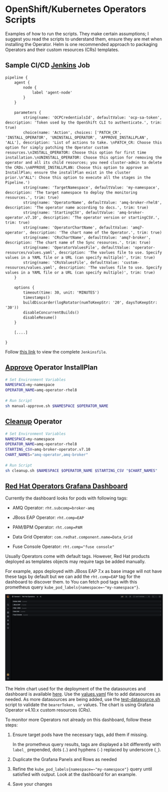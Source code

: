 # OpenShift/Kubernetes Operators Scripts

Examples of how to run the scripts. They make certain assumptions; I suggest you read the scripts to understand them, ensure they are met when installing the Operator. Helm is one recommended approach to packaging Operators and their custom resources (CRs) templates.

## Sample CI/CD [Jenkins](Jenkinsfile) Job

```
pipeline {
    agent {
        node {
            label 'agent-node'
        }
    }

    parameters {
        string(name: 'OCPCredentialsId', defaultValue: 'ocp-sa-token', description: 'Token used by the OpenShift CLI to authenticate.', trim: true)
        choice(name: 'Action', choices: ['PATCH_CR', 'INSTALL_OPERATOR', 'UNINSTALL_OPERATOR', 'APPROVE_INSTALLPLAN', 'ALL'], description: 'List of actions to take. \nPATCH_CR: Choose this option for simply patching the Operator custom resources.\nINSTALL_OPERATOR: Choose this option for first time installation.\nUNINSTALL_OPERATOR: Choose this option for removing the operator and all its child resources; you need cluster-admin to delete the CRDs.\nAPPROVE_INSTALLPLAN: Choose this option to approve an InstallPlan; ensure the installPlan exist in the cluster prior.\n"ALL": Chose this option to execute all the stages in the Pipeline.')
        string(name: 'TargetNamespace', defaultValue: 'my-namespace', description: 'The target namespace to deploy the monitoring resources.', trim: true)
        string(name: 'OperatorName', defaultValue: 'amq-broker-rhel8', description: 'The operator name according to docs.', trim: true)
        string(name: 'StartingCSV', defaultValue: 'amq-broker-operator.v7.10', description: 'The operator version or startingCSV.', trim: true)
        string(name: 'OperatorChartName', defaultValue: 'amq7-operator', description: 'The chart name of the Operator.', trim: true)
        string(name: 'CRsChartName', defaultValue: 'amq7-broker', description: 'The chart name of the Sync resources.', trim: true)
        string(name: 'OperatorValuesFile', defaultValue: 'operator-resources/values.yaml', description: 'The vavlues file to use. Specify values in a YAML file or a URL (can specify multiple)', trim: true)
        string(name: 'CRsValuesFile', defaultValue: 'custom-resources/values.yaml', description: 'The vavlues file to use. Specify values in a YAML file or a URL (can specify multiple)', trim: true)
    }

    options {
        timeout(time: 30, unit: 'MINUTES') 
        timestamps()
        buildDiscarder(logRotator(numToKeepStr: '20', daysToKeepStr: '30'))
        disableConcurrentBuilds()
        disableResume()
    }

    [....]
    
}
```

Follow [this link](./Jenkinsfile) to view the complete `Jenkinsfile`.

## [Approve](manual-approve.sh) Operator InstallPlan

```sh
# Set Environment Variables
NAMESPACE=my-namespace
OPERATOR_NAME=amq-operator-rhel8

# Run Script
sh manual-approve.sh $NAMESPACE $OPERATOR_NAME
```

## [Cleanup](cleanup.sh) Operator

```sh
# Set Environment Variables
NAMESPACE=my-namespace
OPERATOR_NAME=amq-operator-rhel8
STARTING_CSV=amq-broker-operator.v7.10
CHART_NAMES="amq-operator,amq-broker"

# Run Script
sh cleanup.sh $NAMESPACE $OPERATOR_NAME $STARTING_CSV "$CHART_NAMES"
```

## [Red Hat Operators Grafana Dashboard](./rht-middleware-monitoring/)

Currently the dashboard looks for pods with following tags:

- AMQ Operator: `rht.subcomp=broker-amq`

- JBoss EAP Operator: `rht.comp=EAP`

- PAM/BPM Operator: `rht.comp=PAM`

- Data Grid Operator: `com.redhat.component.name=Data_Grid`

- Fuse Console Operator: `rht.comp="fuse console"`

Usually Operators come with default tags. However, Red Hat products deployed as templates objects may require tags be added manually. 

For example, apps deployed with JBoss EAP 7.x as base image will not have these tags by default but we can add the `rht.comp=EAP` tag for the dashboard to discover them. to You can fetch pod tags with this prometheus query `kube_pod_labels{namespace=~"my-namespace"}`.

![rht-operators-grafana](assets/rht-operators-grafana.png)

The Helm chart used for the deployment of the the datasources and dashboard is available [here](./rht-middleware-monitoring/). Use the [values.yaml](./rht-middleware-monitoring/values.yaml) file to add datasources as needed. As more datasources are being added, use the [test-datasource.sh](./rht-middleware-monitoring/test-datasource.sh) script to validate the `bearerToken, ur` values. The chart is using Grafana Operator v4.10.x custom resources (CRs).


To monitor more Operators not already on this dashboard, follow these steps:

1. Ensure target pods have the necessary tags, add them if missing.
   
   In the prometheus query results, tags are displayed a  bit differently with `label_` prepended, dots (`.`) and hyphens (`-`) replaced by underscore (`_`).
2. Duplicate the Grafana Panels and Rows as needed
3. Refine the `kube_pod_labels{namespace=~"my-namespace"}` query until satisfied with output. Look at the dashboard for an example.
4. Save your changes


